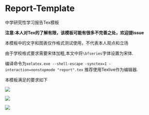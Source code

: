 # Report-Template
中学研究性学习报告Tex模板



**注意:本人对Tex的了解有限，该模板可能有很多不完善之处，欢迎提issue**

本模板中的文字和图表仅作格式测试使用，不代表本人观点和立场

由于学校格式要求需要宋体加粗,本文中将`\bfseries`字体设置为宋体.

编译命令为`xelatex.exe --shell-escape -synctex=1 -interaction=nonstopmode "report".tex` 推荐使用Texlive作为编辑器. 

本模板满足的要求如下

![](https://ftp.bmp.ovh/imgs/2021/06/7160270337b72fe7.jpg)



![](https://ftp.bmp.ovh/imgs/2021/06/07ae2b878e38e8d9.jpg)





![](https://ftp.bmp.ovh/imgs/2021/06/5722cf58921837af.jpg)

